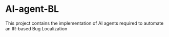 # AI-agent-BL
This project contains the implementation of AI agents required to automate an IR-based Bug Localization
